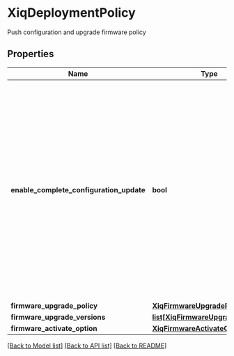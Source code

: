 # XiqDeploymentPolicy

Push configuration and upgrade firmware policy
## Properties
Name | Type | Description | Notes
------------ | ------------- | ------------- | -------------
**enable_complete_configuration_update** | **bool** | true if update complete configuration, otherwise update delta configuration. Note: ExtremeCloud IQ will neither upgrade device firmware nor reboot device for a delta configuration push. That means that the other parameters for firmware upgrade and activation are not required when this is false. | 
**firmware_upgrade_policy** | [**XiqFirmwareUpgradePolicy**](XiqFirmwareUpgradePolicy.md) |  | [optional] 
**firmware_upgrade_versions** | [**list[XiqFirmwareUpgradeVersion]**](XiqFirmwareUpgradeVersion.md) |  | [optional] 
**firmware_activate_option** | [**XiqFirmwareActivateOption**](XiqFirmwareActivateOption.md) |  | [optional] 

[[Back to Model list]](../README.md#documentation-for-models) [[Back to API list]](../README.md#documentation-for-api-endpoints) [[Back to README]](../README.md)


